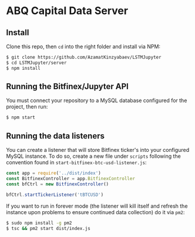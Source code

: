 # ABQ Capital Data Server

## Install
Clone this repo, then `cd` into the right folder and install via NPM:

```bash
$ git clone https://github.com/AzamatKinzyabaev/LSTMJupyter
$ cd LSTMJupyter/server
$ npm install
```

## Running the Bitfinex/Jupyter API
You must connect your repository to a MySQL database configured for the project, then run:
```bash
$ npm start
```

## Running the data listeners
You can create a listener that will store Bitfinex ticker's into your configured MySQL instance. To do so, create a new file under `scripts` following the convention found in `start-bitfinex-btc-usd-listener.js`:

```javascript
const app = require('../dist/index')
const BitfinexController = app.BitfinexController
const bfCtrl = new BitfinexController()

bfCtrl.startTickerListener('tBTCUSD')
```

If you want to run in forever mode (the listener will kill itself and refresh the instance upon problems to ensure continued data collection) do it via `pm2`:
```bash
$ sudo npm install -g pm2
$ tsc && pm2 start dist/index.js
```
